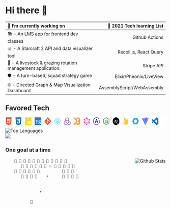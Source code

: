 # Hi there 👋

🔭 I’m currently working on                                           | 🌱 2021 Tech learning List
:---------------------------------------------------------            | ---------------------------:
📚 - An LMS app for frontend dev classes                              | Github Actions                                                               
📊 - A Starcraft 2 API and data visualizer tool                       | Recoil.js, React Query
🐑 - A livestock & grazing rotation management application.           | Stripe API
🛡️ - A turn-based, squad strategy game                                | Elixir/Pheonix/LiveView
🌐 - Directed Graph & Map Visualization Dashboard                     | AssemblyScript/WebAssembly

## Favored Tech

<img src="tech.svg" width="800" height="30" alt="favored tech icons">
<br>
<img src="https://github-readme-stats.vercel.app/api/top-langs/?username=JamieVaughn&layout=compact" alt="Top Languages"/>
<div>
<img src="https://github-readme-streak-stats.herokuapp.com/?user=JamieVaughn&theme=dark" >

</div>

### One goal at a time

<img src="https://github-readme-stats.vercel.app/api?username=JamieVaughn&show_icons=true&theme=gotham" alt="Github Stats" align="right" />

        👾 👾 👾 👾 👾 👾 👾 👾 👾 👾 👾 👾
           👾 👾 👾 👾 👾 👾 💥 👾 👾 👾 👾 👾
        👾 👾 👾 👾 👾 👾          👾 👾 👾
           👾 👾 👾 👾    ⚡      👾 👾 👾 👾
                       

                   ⚡

               📡



